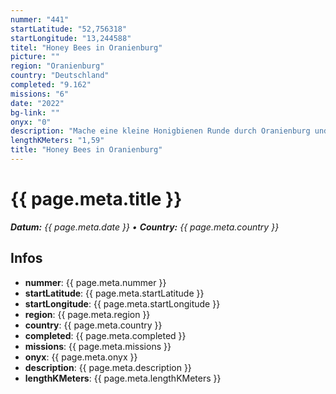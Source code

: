 ```yaml
---
nummer: "441"
startLatitude: "52,756318"
startLongitude: "13,244588"
titel: "Honey Bees in Oranienburg"
picture: ""
region: "Oranienburg"
country: "Deutschland"
completed: "9.162"
missions: "6"
date: "2022"
bg-link: ""
onyx: "0"
description: "Mache eine kleine Honigbienen Runde durch Oranienburg und hole dir die Bienchen ins Profil"
lengthKMeters: "1,59"
title: "Honey Bees in Oranienburg"
---
```


# {{ page.meta.title }}
_**Datum:** {{ page.meta.date }} • **Country:** {{ page.meta.country }}_

## Infos
- **nummer**: {{ page.meta.nummer }}
- **startLatitude**: {{ page.meta.startLatitude }}
- **startLongitude**: {{ page.meta.startLongitude }}
- **region**: {{ page.meta.region }}
- **country**: {{ page.meta.country }}
- **completed**: {{ page.meta.completed }}
- **missions**: {{ page.meta.missions }}
- **onyx**: {{ page.meta.onyx }}
- **description**: {{ page.meta.description }}
- **lengthKMeters**: {{ page.meta.lengthKMeters }}

